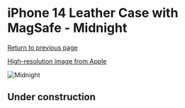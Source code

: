 # iPhone 14 Leather Case with MagSafe - Midnight

[Return to previous page](/iphone_14)

[High-resolution image from Apple](https://store.storeimages.cdn-apple.com/8756/as-images.apple.com/is/MPP43?wid=4500&hei=4500&fmt=png)

<div style="width: 500px"><img src="/everyphone/MPP43.png" alt="Midnight"></div>

## Under construction

